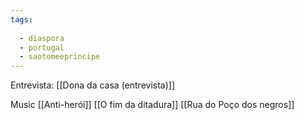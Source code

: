 ```yaml
---
tags:
  
  - diaspora
  - portugal
  - saotomeeprincipe
---
```

Entrevista: [[Dona da casa (entrevista)]]

Music
[[Anti-herói]]
[[O fim da ditadura]]
[[Rua do Poço dos negros]]